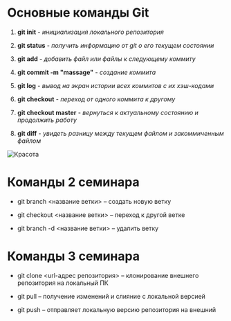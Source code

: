 # Основные команды Git

1. **git init** - *инициализация локального репозитория*

 2. **git status** - *получить информацию от git о его текущем состоянии*

 3. **git add** - *добавить файл или файлы к следующему коммиту*

 4. **git commit -m "massage"** - *создание коммита*

5. **git log** - *вывод на экран истории всех коммитов с их хэш-кодами*

6. **git checkout** - *переход от одного коммита к другому*

7. **git checkout master** - *вернуться к актуальному состоянию и продолжить работу*

8. **git diff** - *увидеть разницу между текущем файлом и закоммиченным файлом*

![Красота](%D0%92%D0%B5%D1%80%D1%83%D0%BA%D0%B0.jpg)

# Команды 2 семинара

* git branch <название ветки> – создать новую ветку

* git checkout <название ветки> – переход к другой ветке

* git branch -d <название ветки> – удалить ветку

# Команды 3 семинара

* git clone <url-адрес репозитория> – клонирование внешнего репозитория на  локальный ПК

* git pull – получение изменений и слияние с локальной версией

* git push – отправляет локальную версию репозитория на внешний